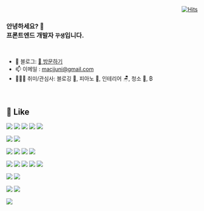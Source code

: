 

<div align="right">
  
[![Hits](https://hits.seeyoufarm.com/api/count/incr/badge.svg?url=https%3A%2F%2Fgithub.com%2Fmacjjuni&count_bg=%23FF5050&title_bg=%23555555&icon=&icon_color=%23E7E7E7&title=View&edge_flat=false)](https://hits.seeyoufarm.com)
</div>

<h3>안녕하세요? 👋<br/>프론트엔드 개발자 <code><strong>꾸생</strong></code>입니다.</h3>

<br>

- 🌲 블로그: [🔗 방문하기](https://kku.dev/)
- 📫 이메일 : macjjuni@gmail.com
- 🤾🏻‍♂️ 취미/관심사: 블로깅 📝, 피아노 🎹, 인테리어 🪑, 청소 🧹, ₿

<br>

## 💜 Like


<img src="https://img.shields.io/badge/Next.js-000000?style=for-the-badge&logo=Next.js&logoColor=white" /> <img src="https://img.shields.io/badge/React-61DAFB?style=for-the-badge&logo=React&logoColor=white" /> <img src="https://img.shields.io/badge/Vue.js-4FC08D?style=for-the-badge&logo=Vue.js&logoColor=white" /> <img src="https://img.shields.io/badge/TypeScript-3178C6?style=for-the-badge&logo=TypeScript&logoColor=white" /> 
<img src="https://img.shields.io/badge/Vite-646CFF?style=for-the-badge&logo=Vite&logoColor=white" />


<img src="https://img.shields.io/badge/Jest-C21325?style=for-the-badge&logo=Jest&logoColor=white" /> <img src="https://img.shields.io/badge/testinglibrary-E33332?style=for-the-badge&logo=testinglibrary&logoColor=white" />


<img src="https://img.shields.io/badge/Tailwind CSS-06B6D4?style=for-the-badge&logo=TailwindCSS&logoColor=white" /> <img src="https://img.shields.io/badge/MUI-007FFF?style=for-the-badge&logo=chakraui&logoColor=white" /> <img src="https://img.shields.io/badge/Framer-0055FF?style=for-the-badge&logo=Framer&logoColor=white" /> <img src="https://img.shields.io/badge/chakraui-319795?style=for-the-badge&logo=ChakraUI&logoColor=white" />

<img src="https://img.shields.io/badge/HTML5-E34F26?style=for-the-badge&logo=HTML5&logoColor=white" /> <img src="https://img.shields.io/badge/JavaScript-F7DF1E?style=for-the-badge&logo=JavaScript&logoColor=white" /> <img src="https://img.shields.io/badge/CSS3-1572B6?style=for-the-badge&logo=CSS3&logoColor=white" /> <img src="https://img.shields.io/badge/Sass-CC6699?style=for-the-badge&logo=Sass&logoColor=white" /> <img src="https://img.shields.io/badge/Webpack-8DD6F9?style=for-the-badge&logo=Webpack&logoColor=white" />

<img src="https://img.shields.io/badge/Firebase-FFCA28?style=for-the-badge&logo=Firebase&logoColor=white" /> <img src="https://img.shields.io/badge/AmazonEC2-FF9900?style=for-the-badge&logo=AmazonEC2&logoColor=white" />

<img src="https://img.shields.io/badge/Notion-ffffff?style=for-the-badge&logo=Notion&logoColor=black" /> <img src="https://img.shields.io/badge/figma-F24E1E?style=for-the-badge&logo=figma&logoColor=white" />

<img src="https://img.shields.io/badge/bitcoin-F7931A?style=for-the-badge&logo=bitcoin&logoColor=white" />



